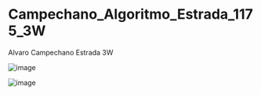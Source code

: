 # Campechano_Algoritmo_Estrada_1175_3W
Alvaro Campechano Estrada 3W

![image](https://github.com/user-attachments/assets/c24181b6-ae03-4712-b618-a76ae55b6b3a)

![image](https://github.com/user-attachments/assets/bfe16241-9ded-4aa0-a6b1-5c0e2a4a8bf1)
